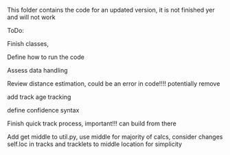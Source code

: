 
This folder contains the code for an updated version, it is not finished yer and will not work

ToDo:

Finish classes,

Define how to run the code

Assess data handling

Review distance estimation, could be an error in code!!!! potentially remove

add track age tracking

define confidence syntax

Finish quick track process, important!!! can build from there

Add get middle to util.py, use middle for majority of calcs, consider changes self.loc in tracks and tracklets to middle location for simplicity
